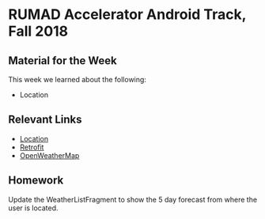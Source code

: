 # RUMAD Accelerator Android Track, Fall 2018

## Material for the Week

This week we learned about the following:

* Location

## Relevant Links
* [Location](https://developer.android.com/training/location/retrieve-current)
* [Retrofit](http://square.github.io/retrofit/)
* [OpenWeatherMap](https://openweathermap.org/api)

## Homework

Update the WeatherListFragment to show the 5 day forecast from where the user is located. 
